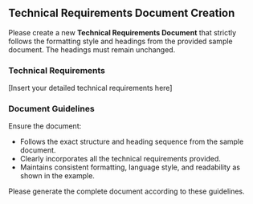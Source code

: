 ## Technical Requirements Document Creation

Please create a new **Technical Requirements Document** that strictly follows the formatting style and headings from the provided sample document. The headings must remain unchanged.

### Technical Requirements

[Insert your detailed technical requirements here]

### Document Guidelines
Ensure the document:

- Follows the exact structure and heading sequence from the sample document.
- Clearly incorporates all the technical requirements provided.
- Maintains consistent formatting, language style, and readability as shown in the example.

Please generate the complete document according to these guidelines.
